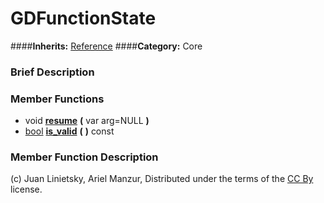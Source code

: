#  GDFunctionState  
####**Inherits:** [Reference](class_reference)
####**Category:** Core

###  Brief Description  


###  Member Functions 
  * void  **[resume](#resume)**  **(** var arg=NULL  **)**
  * [bool](class_bool)  **[is&#95;valid](#is_valid)**  **(** **)** const

###  Member Function Description  


(c) Juan Linietsky, Ariel Manzur, Distributed under the terms of the [CC By](https://creativecommons.org/licenses/by/3.0/legalcode) license.
